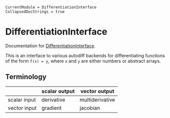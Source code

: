 ```@meta
CurrentModule = DifferentiationInterface
CollapsedDocStrings = true
```

# DifferentiationInterface

Documentation for [DifferentiationInterface](https://github.com/gdalle/DifferentiationInterface.jl).

This is an interface to various autodiff backends for differentiating functions of the form `f(x) = y`, where `x` and `y` are either numbers or abstract arrays.

## Terminology

|              | scalar output | vector output   |
| ------------ | ------------- | --------------- |
| scalar input | derivative    | multiderivative |
| vector input | gradient      | jacobian        |

